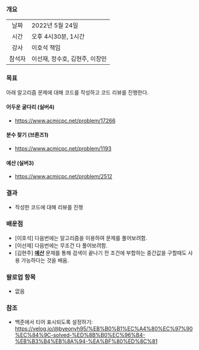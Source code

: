 ### 개요
|  |  |
| :---:  | :--- |
| 날짜 | 2022년 5월 24일 |
| 시간 | 오후 4시30분, 1시간 |
| 강사 | 이호석 책임 |
| 참석자 | 이선재, 정수호, 김현주, 이창민 |

### 목표
아래 알고리즘 문제에 대해 코드를 작성하고 코드 리뷰를 진행한다.

#### 어두운 굴다리 (실버4)

+ https://www.acmicpc.net/problem/17266

#### 분수 찾기 (브론즈1)

+ https://www.acmicpc.net/problem/1193

#### 예산 (실버3)

+ https://www.acmicpc.net/problem/2512

### 결과

+ 작성한 코드에 대해 리뷰를 진행

### 배운점
+ [이호석] 다음번에는 알고리즘을 이용하여 문제를 풀어보려함.
+ [이선재] 다음번에는 무조건 다 풀어보려함.
+ [김현주] **[예산](https://www.acmicpc.net/problem/2512)** 문제를 통해 검색이 끝나기 전 조건에 부합하는 중간값을 구할때도 사용 가능하다는 것을 배움.
 
### 팔로업 항목
+ 없음

### 참조
+ 백준에서 티어 표시되도록 설정하기: https://velog.io/@byeonyh95/%EB%B0%B1%EC%A4%80%EC%97%90%EC%84%9C-solved-%ED%8B%B0%EC%96%B4-%EB%B3%B4%EB%8A%94-%EA%BF%80%ED%8C%81
